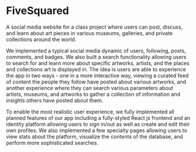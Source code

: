 # FiveSquared

A social media website for a class project where users can post, discuss, and learn about art pieces in various museums, galleries, and private collections around the world.

We implemented a typical social media dynamic of users, following, posts, comments, and badges. We also built a search functionality allowing users to search for and learn more about specific artworks, artists, and the places and collections art is displayed in. The idea is users are able to experience the app in two ways - one in a more interactive way, viewing a curated feed of content the people they follow have posted about various artworks, and another experience where they can search various parameters about artists, museums, and artworks to gather a collection of information and insights others have posted about them.

To enable the most realistic user experience, we fully implemented all planned features of our app including a fully-styled React js frontend and an identity platform allowing users to sign in/out as well as create and edit their own profiles. We also implemented a few specialty pages allowing users to view stats about the platform, visualize the contents of the database, and perform more sophisticated searches.
